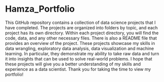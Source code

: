 # Hamza_Portfolio
This GitHub repository contains a collection of data science projects that I have completed. The projects are organized into folders by topic, and each project has its own directory. Within each project directory, you will find the code, data, and any other necessary files. There is also a README file that provides an overview of the project. These projects showcase my skills in data wrangling, exploratory data analysis, data visualization and machine learning. In particular, they demonstrate my ability to take raw data and turn it into insights that can be used to solve real-world problems. I hope that these projects will give you a better understanding of my skills and experience as a data scientist. Thank you for taking the time to view my portfolio!
